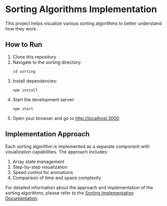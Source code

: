 # Sorting Algorithms Implementation

This project helps visualize various sorting algorithms to better understand how they work.

## How to Run

1. Clone this repository
2. Navigate to the sorting directory:
   ```
   cd sorting
   ```
3. Install dependencies:
   ```
   npm install
   ```
4. Start the development server:
   ```
   npm start
   ```
5. Open your browser and go to [http://localhost:3000](http://localhost:3000)

## Implementation Approach

Each sorting algorithm is implemented as a separate component with visualization capabilities. The approach includes:

1. Array state management
2. Step-by-step visualization
3. Speed control for animations
4. Comparison of time and space complexity

For detailed information about the approach and implementation of the sorting algorithms, please refer to the [Sorting Implementation Documentation](./sorting/README.md). 